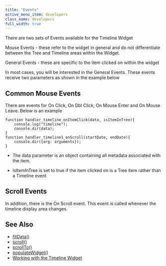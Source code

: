 ```yaml
---
title: "Events"
active_menu_item: developers
class_name: developers
full_width: true
---
```



There are two sets of Events available for the Timeline Widget

Mouse Events - these refer to the widget in general and do not differentiate between the Tree and Timeline areas within the Widget.

General Events - these are specific to the item clicked on within the widget

In most cases, you will be interested in the General Events. These events receive two parameters as shown in the example below

## Common Mouse Events

There are events for On Click, On Dbl Click, On Mouse Enter and On Mouse Leave. Below is an example

    function handler_timeline_onItemClick(data, isItemInTree){
        console.log("timeline");
        console.dir(data);
    }
    function handler_timeline1_onScroll(startDate, endDate){
        console.dir({arg: arguments});
    }
   

 - The data parameter is an object containing all metadata associated with the item.

 - isItemInTree is set to true if the item clicked on is a Tree item rather than a Timeline event

## Scroll Events

In addition, there is the On Scroll event. This event is called whenever the timeline display area changes.

## See Also

 - [fitData()](/developers/user-guide/scripting-apis/client-api/widget-object-functions/timeline/fitdata)
 - [scroll()](/developers/user-guide/scripting-apis/client-api/widget-object-functions/timeline/scroll)
 - [scrollTo()](/developers/user-guide/scripting-apis/client-api/useful-browser-functions/scrollto)
 - [populateWidget()](/developers/user-guide/scripting-apis/client-api/widget-data-state-manipulation/populatewidget/)
 - [Working with the Timeline Widget](/developers/user-guide/product-guide/advanced-important-widgets/working-with-the-timeline-widget/)

